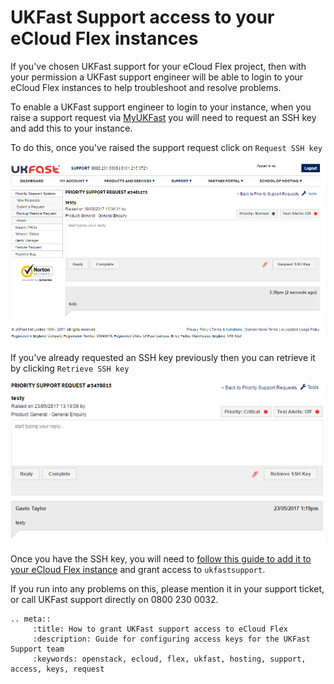# UKFast Support access to your eCloud Flex instances

If you've chosen UKFast support for your eCloud Flex project, then with your permission a UKFast support engineer will be able to login to your eCloud Flex instances to help troubleshoot and resolve problems.

To enable a UKFast support engineer to login to your instance, when you raise a support request via [MyUKFast](https://my.ukfast.co.uk/pss/create) you will need to request an SSH key and add this to your instance.

To do this, once you've raised the support request click on `Request SSH key`

![requestssh](../files/requestssh.png)

If you've already requested an SSH key previously then you can retrieve it by clicking `Retrieve SSH key`

![retrievessh](../files/retrievessh.png)

Once you have the SSH key, you will need to [follow this guide to add it to your eCloud Flex instance](https://docs.ukfast.co.uk/cloud/flex/general/sshkey.html) and grant access to `ukfastsupport`.

If you run into any problems on this, please mention it in your support ticket, or call UKFast support directly on 0800 230 0032.

```eval_rst
.. meta::
     :title: How to grant UKFast support access to eCloud Flex
     :description: Guide for configuring access keys for the UKFast Support team
     :keywords: openstack, ecloud, flex, ukfast, hosting, support, access, keys, request
```

